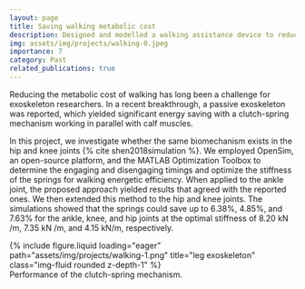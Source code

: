 ```yaml
---
layout: page
title: Saving walking metabolic cost
description: Designed and modelled a walking assistance device to reduce the metabolic cost of human walking.
img: assets/img/projects/walking-0.jpeg
importance: 7
category: Past
related_publications: true
---
```


Reducing the metabolic cost of walking has long been a challenge for exoskeleton researchers. In a recent breakthrough, a passive exoskeleton was reported, which yielded significant energy saving with a clutch-spring mechanism working in parallel with calf muscles.

In this project, we investigate whether the same biomechanism exists in the hip and knee joints {% cite shen2018simulation %}. We employed OpenSim, an open-source platform, and the MATLAB Optimization Toolbox to determine the engaging and disengaging timings and optimize the stiffness of the springs for walking energetic efficiency. When applied to the ankle joint, the proposed approach yielded results that agreed with the reported ones. We then extended this method to the hip and knee joints. The simulations showed that the springs could save up to 6.38%, 4.85%, and 7.63% for the ankle, knee, and hip joints at the optimal stiffness of 8.20 kN /m, 7.35 kN /m, and 4.15 kN/m, respectively.

<div class="row justify-content-sm-center">
    <div class="col-sm-6 mt-3 mt-md-0">
        {% include figure.liquid loading="eager" path="assets/img/projects/walking-1.png" title="leg exoskeleton" class="img-fluid rounded z-depth-1" %}
    </div>
</div>
<div class="caption">
    Performance of the clutch-spring mechanism. 
</div>
